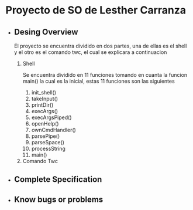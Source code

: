 <h1>Proyecto de SO de Lesther Carranza</h1>
<ul>
    <li><h2>Desing Overview</h2></li>
    <p>El proyecto se encuentra dividido en dos partes, una de ellas
    es el shell y el otro es el comando twc, el cual se explicara a continuacion</p>
        <ol>
        <li>Shell</li>
            <p>Se encuentra dividido en 11 funciones tomando en cuanta la funcion main() la cual es la inicial, estas 11 funciones son las siguientes</p>
            <ol>
                <li>init_shell()</li>
                <li>takeInput()</li>
                <li>printDir()</li>
                <li>execArgs()</li>
                <li>execArgsPiped()</li>
                <li>openHelp()</li>
                <li>ownCmdHandler()</li>
                <li>parsePipe()</li>
                <li>parseSpace()</li>
                <li>processString</li>
                <li>main()</li>
            </ol>
        <li>Comando Twc</li>
        </ol>
    <li><h2>Complete Specification</h2></li>
    <li><h2>Know bugs or problems</h2></li>
</ul>
